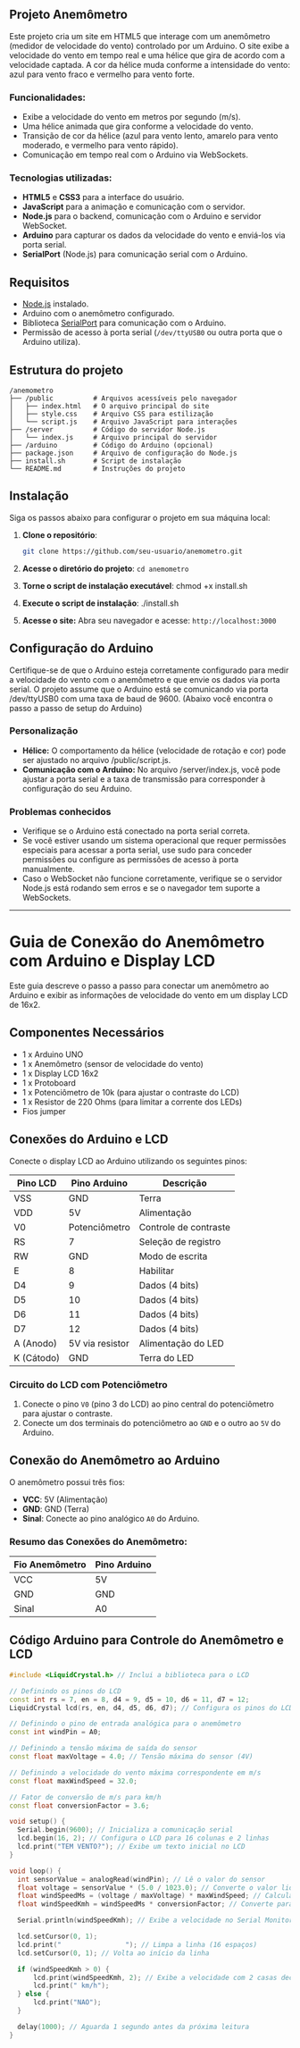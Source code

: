 ## Projeto Anemômetro

Este projeto cria um site em HTML5 que interage com um anemômetro (medidor de velocidade do vento) controlado por um Arduino. O site exibe a velocidade do vento em tempo real e uma hélice que gira de acordo com a velocidade captada. A cor da hélice muda conforme a intensidade do vento: azul para vento fraco e vermelho para vento forte.

### Funcionalidades:
- Exibe a velocidade do vento em metros por segundo (m/s).
- Uma hélice animada que gira conforme a velocidade do vento.
- Transição de cor da hélice (azul para vento lento, amarelo para vento moderado, e vermelho para vento rápido).
- Comunicação em tempo real com o Arduino via WebSockets.

### Tecnologias utilizadas:
- **HTML5** e **CSS3** para a interface do usuário.
- **JavaScript** para a animação e comunicação com o servidor.
- **Node.js** para o backend, comunicação com o Arduino e servidor WebSocket.
- **Arduino** para capturar os dados da velocidade do vento e enviá-los via porta serial.
- **SerialPort** (Node.js) para comunicação serial com o Arduino.

## Requisitos

- [Node.js](https://nodejs.org/) instalado.
- Arduino com o anemômetro configurado.
- Biblioteca [SerialPort](https://serialport.io/) para comunicação com o Arduino.
- Permissão de acesso à porta serial (`/dev/ttyUSB0` ou outra porta que o Arduino utiliza).

## Estrutura do projeto
```
/anemometro
├── /public          # Arquivos acessíveis pelo navegador
│   ├── index.html   # O arquivo principal do site
│   ├── style.css    # Arquivo CSS para estilização
│   └── script.js    # Arquivo JavaScript para interações
├── /server          # Código do servidor Node.js
│   └── index.js     # Arquivo principal do servidor
├── /arduino         # Código do Arduino (opcional)
├── package.json     # Arquivo de configuração do Node.js
├── install.sh       # Script de instalação
└── README.md        # Instruções do projeto
```


## Instalação

Siga os passos abaixo para configurar o projeto em sua máquina local:

1. **Clone o repositório**:

   ```bash
   git clone https://github.com/seu-usuario/anemometro.git
   ````

2. **Acesse o diretório do projeto**:
    ```cd anemometro```

3. **Torne o script de instalação executável**:
    chmod +x install.sh

4. **Execute o script de instalação**:
    ./install.sh

5. **Acesse o site:**
    Abra seu navegador e acesse: `http://localhost:3000`

## Configuração do Arduino
Certifique-se de que o Arduino esteja corretamente configurado para medir a velocidade do vento com o anemômetro e que envie os dados via porta serial. O projeto assume que o Arduino está se comunicando via porta /dev/ttyUSB0 com uma taxa de baud de 9600. (Abaixo você encontra o passo a passo de setup do Arduino)

### Personalização
- **Hélice:** O comportamento da hélice (velocidade de rotação e cor) pode ser ajustado no arquivo /public/script.js.
- **Comunicação com o Arduino:** No arquivo /server/index.js, você pode ajustar a porta serial e a taxa de transmissão para corresponder à configuração do seu Arduino.

### Problemas conhecidos
- Verifique se o Arduino está conectado na porta serial correta.
- Se você estiver usando um sistema operacional que requer permissões especiais para acessar a porta serial, use sudo para conceder permissões ou configure as permissões de acesso à porta manualmente.
- Caso o WebSocket não funcione corretamente, verifique se o servidor Node.js está rodando sem erros e se o navegador tem suporte a WebSockets.


------


# Guia de Conexão do Anemômetro com Arduino e Display LCD

Este guia descreve o passo a passo para conectar um anemômetro ao Arduino e exibir as informações de velocidade do vento em um display LCD de 16x2.

## Componentes Necessários
- 1 x Arduino UNO
- 1 x Anemômetro (sensor de velocidade do vento)
- 1 x Display LCD 16x2
- 1 x Protoboard
- 1 x Potenciômetro de 10k (para ajustar o contraste do LCD)
- 1 x Resistor de 220 Ohms (para limitar a corrente dos LEDs)
- Fios jumper

## Conexões do Arduino e LCD
Conecte o display LCD ao Arduino utilizando os seguintes pinos:

| **Pino LCD** | **Pino Arduino** | **Descrição**          |
|--------------|------------------|------------------------|
| VSS          | GND              | Terra                  |
| VDD          | 5V               | Alimentação            |
| V0           | Potenciômetro    | Controle de contraste  |
| RS           | 7                | Seleção de registro    |
| RW           | GND              | Modo de escrita        |
| E            | 8                | Habilitar              |
| D4           | 9                | Dados (4 bits)         |
| D5           | 10               | Dados (4 bits)         |
| D6           | 11               | Dados (4 bits)         |
| D7           | 12               | Dados (4 bits)         |
| A (Anodo)    | 5V via resistor  | Alimentação do LED     |
| K (Cátodo)   | GND              | Terra do LED           |

### Circuito do LCD com Potenciômetro
1. Conecte o pino `V0` (pino 3 do LCD) ao pino central do potenciômetro para ajustar o contraste.
2. Conecte um dos terminais do potenciômetro ao `GND` e o outro ao `5V` do Arduino.

## Conexão do Anemômetro ao Arduino
O anemômetro possui três fios: 
- **VCC**: 5V (Alimentação)
- **GND**: GND (Terra)
- **Sinal**: Conecte ao pino analógico `A0` do Arduino.

### Resumo das Conexões do Anemômetro:
| **Fio Anemômetro** | **Pino Arduino** |
|--------------------|------------------|
| VCC                | 5V               |
| GND                | GND              |
| Sinal              | A0               |

## Código Arduino para Controle do Anemômetro e LCD

```cpp
#include <LiquidCrystal.h> // Inclui a biblioteca para o LCD

// Definindo os pinos do LCD
const int rs = 7, en = 8, d4 = 9, d5 = 10, d6 = 11, d7 = 12;
LiquidCrystal lcd(rs, en, d4, d5, d6, d7); // Configura os pinos do LCD

// Definindo o pino de entrada analógica para o anemômetro
const int windPin = A0;

// Definindo a tensão máxima de saída do sensor
const float maxVoltage = 4.0; // Tensão máxima do sensor (4V)

// Definindo a velocidade do vento máxima correspondente em m/s
const float maxWindSpeed = 32.0;

// Fator de conversão de m/s para km/h
const float conversionFactor = 3.6;

void setup() {
  Serial.begin(9600); // Inicializa a comunicação serial
  lcd.begin(16, 2); // Configura o LCD para 16 colunas e 2 linhas
  lcd.print("TEM VENTO?"); // Exibe um texto inicial no LCD
}

void loop() {
  int sensorValue = analogRead(windPin); // Lê o valor do sensor
  float voltage = sensorValue * (5.0 / 1023.0); // Converte o valor lido para tensão
  float windSpeedMs = (voltage / maxVoltage) * maxWindSpeed; // Calcula a velocidade do vento em m/s
  float windSpeedKmh = windSpeedMs * conversionFactor; // Converte para km/h

  Serial.println(windSpeedKmh); // Exibe a velocidade no Serial Monitor

  lcd.setCursor(0, 1);
  lcd.print("                "); // Limpa a linha (16 espaços)
  lcd.setCursor(0, 1); // Volta ao início da linha

  if (windSpeedKmh > 0) {
      lcd.print(windSpeedKmh, 2); // Exibe a velocidade com 2 casas decimais
      lcd.print(" km/h");
  } else {
      lcd.print("NAO");
  }

  delay(1000); // Aguarda 1 segundo antes da próxima leitura
}

